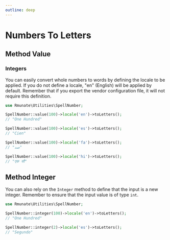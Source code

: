 ```yaml
---
outline: deep
---
```


# Numbers To Letters

## Method Value

### Integers

You can easily convert whole numbers to words by defining the locale to be applied. If you do not define a locale, "en" (English) will be applied by default. Remember that if you export the vendor configuration file, it will not require this definition.

```php
use Rmunate\Utilities\SpellNumber;

SpellNumber::value(100)->locale('en')->toLetters();
// "One Hundred"

SpellNumber::value(100)->locale('es')->toLetters();
// "Cien"

SpellNumber::value(100)->locale('fa')->toLetters();
// "صد"

SpellNumber::value(100)->locale('hi')->toLetters();
// "एक सौ"
```

## Method Integer

You can also rely on the `Integer` method to define that the input is a new integer.
Remember to ensure that the input value is of type `int`.

```php
use Rmunate\Utilities\SpellNumber;

SpellNumber::integer(100)->locale('en')->toLetters();
// "One Hundred"

SpellNumber::integer(2)->locale('es')->toLetters();
// "Segundo"
```
